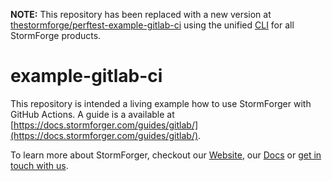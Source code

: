 **NOTE:** This repository has been replaced with a new version at [thestormforge/perftest-example-gitlab-ci](https://github.com/thestormforge/perftest-example-gitlab-ci) using the unified [CLI](https://docs.stormforge.io/stormforge-cli/) for all StormForge products.

# example-gitlab-ci

This repository is intended a living example how to use StormForger with GitHub Actions. A guide is a available at [https://docs.stormforger.com/guides/gitlab/](https://docs.stormforger.com/guides/gitlab/).

To learn more about StormForger, checkout our [Website](https://stormforger.com), our [Docs](https://docs.stormforger.com) or [get in touch with us](https://stormforger.com/support/).
